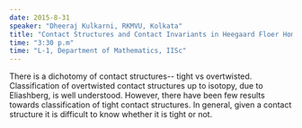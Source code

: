 ```yaml
---
date: 2015-8-31
speaker: "Dheeraj Kulkarni, RKMVU, Kolkata"
title: "Contact Structures and Contact Invariants in Heegaard Floer Homology."
time: "3:30 p.m" 
time: "L-1, Department of Mathematics, IISc"
---
```

There is a dichotomy of contact structures-- tight vs overtwisted. Classification of overtwisted contact structures up to isotopy, due to Eliashberg, is well understood. However, there have been few results towards classification of tight contact structures. In general, given a contact structure it is difficult to know whether it is tight or not.
